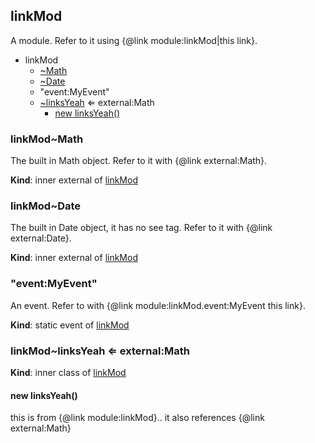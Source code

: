 ## linkMod
A module. Refer to it using {@link module:linkMod|this link}.

  

* linkMod
    * [~Math](#external_Math)
    * [~Date](#external_Date)
    * "event:MyEvent"
    * [~linksYeah](#module_linkMod..linksYeah) ⇐ external:Math
        * [new linksYeah()](#new_module_linkMod..linksYeah_new)


### linkMod~Math
The built in Math object. Refer to it with {@link external:Math}.

**Kind**: inner external of [linkMod](#module_linkMod)


### linkMod~Date
The built in Date object, it has no see tag. Refer to it with {@link external:Date}.

**Kind**: inner external of [linkMod](#module_linkMod)


### "event:MyEvent"
An event. Refer to with {@link module:linkMod.event:MyEvent this link}.

**Kind**: static event of [linkMod](#module_linkMod)


### linkMod~linksYeah ⇐ external:Math
**Kind**: inner class of [linkMod](#module_linkMod)


#### new linksYeah()
this is from {@link module:linkMod}.. it also references {@link external:Math}


